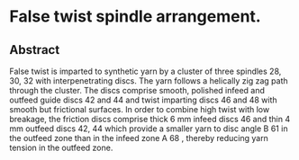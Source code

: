 # False twist spindle arrangement.

## Abstract
False twist is imparted to synthetic yarn by a cluster of three spindles 28, 30, 32 with interpenetrating discs. The yarn follows a helically zig zag path through the cluster. The discs comprise smooth, polished infeed and outfeed guide discs 42 and 44 and twist imparting discs 46 and 48 with smooth but frictional surfaces. In order to combine high twist with low breakage, the friction discs comprise thick 6 mm infeed discs 46 and thin 4 mm outfeed discs 42, 44 which provide a smaller yarn to disc angle B 61 in the outfeed zone than in the infeed zone A 68 , thereby reducing yarn tension in the outfeed zone.